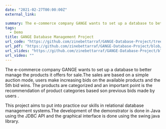 ```yaml
---
date: "2021-02-27T00:00:00Z"
external_link: 

summary: The e-commerce company GANGE wants to set up a database to better manage the products it offers for sale.The sales are based on a simple auction mode,  users make increasing bids on the available products and the 5th bid wins. The products are categorized and an important point is the recommendation of product categories based son previous bids made by users .
tags:
  - Demo
title: GANGE Database Management Project
url_code: "https://github.com/zinebettarraf/GANGE-Database-Project/tree/master"
url_pdf: "https://github.com/zinebettarraf/GANGE-Database-Project/blob/master/Documentation.pdf"
url_slides: "https://github.com/zinebettarraf/GANGE-Database-Project/blob/master/presentation.pdf"
url_video: ""
---
```


The e-commerce company GANGE wants to set up a database to better manage the products it offers for sale.The sales are based on a simple auction mode,  users make increasing bids on the available products and the 5th bid wins. The products are categorized and an important point is the recommendation of product categories based son previous bids made by users .

This project aims to put into practice our skills in relational database management systems.The development of the demonstrator is done in Java using the JDBC API and the graphical interface is done using the swing java library.